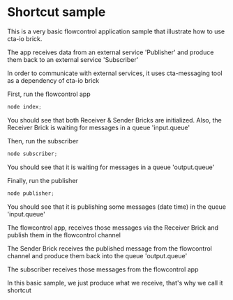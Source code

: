 Shortcut sample
===============

This is a very basic flowcontrol application sample that illustrate how to use cta-io brick.

The app receives data from an external service 'Publisher' and produce them back to an external service 'Subscriber'

In order to communicate with external services, it uses cta-messaging tool as a dependency of cta-io brick

First, run the flowcontrol app

````javascript
node index;
````

You should see that both Receiver & Sender Bricks are initialized. Also, the Receiver Brick is waiting for messages in a queue 'input.queue'

Then, run the subscriber

````javascript
node subscriber;
````

You should see that it is waiting for messages in a queue 'output.queue'

Finally, run the publisher

````javascript
node publisher;
````

You should see that it is publishing some messages (date time) in the queue 'input.queue'

The flowcontrol app, receives those messages via the Receiver Brick and publish them in the flowcontrol channel

The Sender Brick receives the published message from the flowcontrol channel and produce them back into the queue 'output.queue'

The subscriber receives those messages from the flowcontrol app

In this basic sample, we just produce what we receive, that's why we call it shortcut
